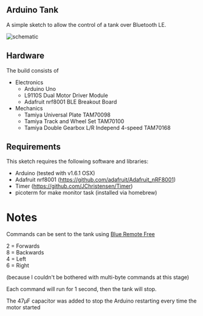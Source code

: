 ## Arduino Tank

A simple sketch to allow the control of a tank over Bluetooth LE.

![schematic](https://raw.githubusercontent.com/elandesign/Tank/bluetooth-control/doc/schematic.png)

## Hardware

The build consists of

* Electronics
  * Arduino Uno
  * L9110S Dual Motor Driver Module
  * Adafruit nrf8001 BLE Breakout Board
* Mechanics
  * Tamiya Universal Plate TAM70098
  * Tamiya Track and Wheel Set TAM70100
  * Tamiya Double Gearbox L/R Independ 4-speed TAM70168

## Requirements

This sketch requires the following software and libraries:

* Arduino (tested with v1.6.1 OSX)
* Adafruit nrf8001 (https://github.com/adafruit/Adafruit_nRF8001)
* Timer (https://github.com/JChristensen/Timer)
* picoterm for make monitor task (installed via homebrew)

# Notes

Commands can be sent to the tank using [Blue Remote Free](https://itunes.apple.com/us/app/blue-remote-free/id851124912?mt=8)

2 = Forwards  
8 = Backwards  
4 = Left  
6 = Right  

(because I couldn't be bothered with multi-byte commands at this stage)

Each command will run for 1 second, then the tank will stop.

The 47µF capacitor was added to stop the Arduino restarting every time the motor started
